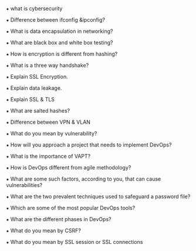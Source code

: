 ⁕ what is cybersecurity

⁕ Difference between ifconfig &ipconfig?

⁕ What is data encapsulation in networking?

⁕ What are black box and white box testing?

⁕ How is encryption is different from hashing?

⁕ What is a three way handshake?

⁕ Explain SSL Encryption.

⁕ Explain data leakage.

⁕ Explain SSL & TLS

⁕ What are salted hashes?

⁕ Difference between VPN & VLAN

⁕ What do you mean by vulnerability?

⁕ How will you approach a project that needs to implement DevOps?

⁕ What is the importance of VAPT?

⁕ How is DevOps different from agile methodology?

⁕ What are some such factors, according to you, that can cause vulnerabilities?

⁕ What are the two prevalent techniques used to safeguard a password file?

⁕ Which are some of the most popular DevOps tools?

⁕ What are the different phases in DevOps?

⁕ What do you mean by CSRF?

⁕ What do you mean by SSL session or SSL connections

